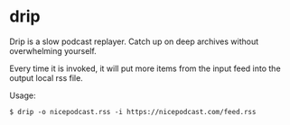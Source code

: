 # drip
Drip is a slow podcast replayer. Catch up on deep archives without
overwhelming yourself.

Every time it is invoked, it will put more items from the input feed
into the output local rss file.

Usage:

```
$ drip -o nicepodcast.rss -i https://nicepodcast.com/feed.rss
```
